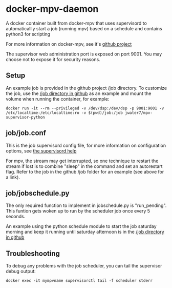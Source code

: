 # docker-mpv-daemon
A docker container built from docker-mpv that uses supervisord to automaticallly start a job (running mpv) based on a schedule and contains python3 for scripting

For more information on docker-mpv, see it's [github project](https://github.com/jwater7/docker-mpv/)

The supervisor web administration port is exposed on port 9001.  You may choose not to expose it for security reasons.

## Setup

An example job is provided in the github project /job directory.
To customize the job, use the [/job directory in github](https://github.com/jwater7/docker-mpv-supervisor-python/tree/master/job) as an example and mount the volume when running the container, for example:
~~~~
docker run -it --rm --privileged -v /dev/dsp:/dev/dsp -p 9001:9001 -v /etc/localtime:/etc/localtime:ro -v $(pwd)/job:/job jwater7/mpv-supervisor-python
~~~~

## job/job.conf

This is the job supervisord config file, for more information on configuration options, see [the supervisord help](http://supervisord.org/configuration.html)

For mpv, the stream may get interrupted, so one technique to restart the stream if lost is to combine "sleep" in the command and set an autorestart flag.  Refer to the job in the github /job folder for an example (see above for a link).

## job/jobschedule.py

The only required function to implement in jobschedule.py is "run_pending".  This funtion gets woken up to run by the scheduler job once every 5 seconds.

An example using the python schedule module to start the job saturday morning and keep it running until saturday afternoon is in the [/job directory in github](https://github.com/jwater7/docker-mpv-supervisor-python/tree/master/job)

## Troubleshooting

To debug any problems with the job scheduler, you can tail the supervisor debug output:
~~~~
docker exec -it mympvname supervisorctl tail -f scheduler stderr
~~~~

